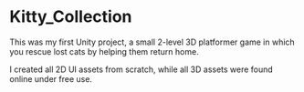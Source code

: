 # Kitty_Collection

This was my first Unity project, a small 2-level 3D platformer game in which you rescue lost cats by helping them return home. 

I created all 2D UI assets from scratch, while all 3D assets were found online under free use.
